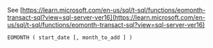 See [https://learn.microsoft.com/en-us/sql/t-sql/functions/eomonth-transact-sql?view=sql-server-ver16](https://learn.microsoft.com/en-us/sql/t-sql/functions/eomonth-transact-sql?view=sql-server-ver16)
```
EOMONTH ( start_date [, month_to_add ] )
```

